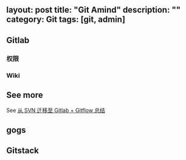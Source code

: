 layout: post
title: "Git Amind"
description: ""
category: Git
tags: [git, admin]
---

## Gitlab

### 权限

### Wiki

## See more

See [从 SVN 迁移至 Gitlab + Gitflow 总结](http://blog.csdn.net/uxyheaven/article/details/50373076)

## gogs

## Gitstack
